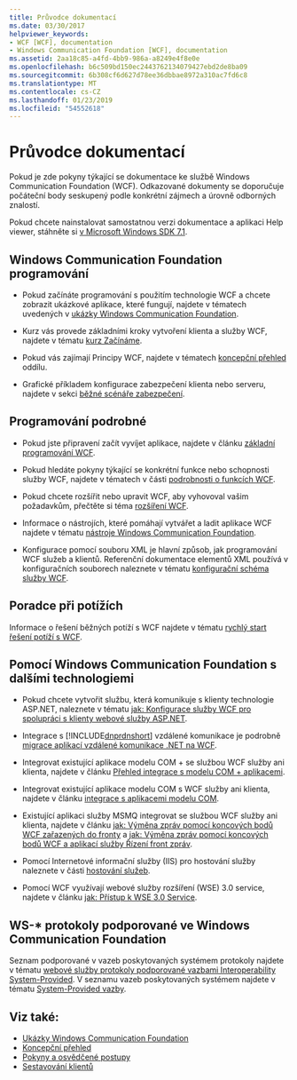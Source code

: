 ```yaml
---
title: Průvodce dokumentací
ms.date: 03/30/2017
helpviewer_keywords:
- WCF [WCF], documentation
- Windows Communication Foundation [WCF], documentation
ms.assetid: 2aa18c85-a4fd-4bb9-986a-a8249e4f8e0e
ms.openlocfilehash: b6c509bd150ec2443762134079427ebd2de8ba09
ms.sourcegitcommit: 6b308cf6d627d78ee36dbbae8972a310ac7fd6c8
ms.translationtype: MT
ms.contentlocale: cs-CZ
ms.lasthandoff: 01/23/2019
ms.locfileid: "54552618"
---
```

# <a name="guide-to-the-documentation"></a>Průvodce dokumentací
Pokud je zde pokyny týkající se dokumentace ke službě Windows Communication Foundation (WCF). Odkazované dokumenty se doporučuje počáteční body seskupený podle konkrétní zájmech a úrovně odborných znalostí.  
  
 Pokud chcete nainstalovat samostatnou verzi dokumentace a aplikaci Help viewer, stáhněte si [v Microsoft Windows SDK 7.1](https://go.microsoft.com/fwlink/?LinkID=194146&clcid=0x409).  
  
## <a name="new-to-windows-communication-foundation-programming"></a>Windows Communication Foundation programování  
  
-   Pokud začínáte programování s použitím technologie WCF a chcete zobrazit ukázkové aplikace, které fungují, najdete v tématech uvedených v [ukázky Windows Communication Foundation](../../../docs/framework/wcf/samples/index.md).  
  
-   Kurz vás provede základními kroky vytvoření klienta a služby WCF, najdete v tématu [kurz Začínáme](../../../docs/framework/wcf/getting-started-tutorial.md).  
  
-   Pokud vás zajímají Principy WCF, najdete v tématech [koncepční přehled](../../../docs/framework/wcf/conceptual-overview.md) oddílu.  
  
-   Grafické příkladem konfigurace zabezpečení klienta nebo serveru, najdete v sekci [běžné scénáře zabezpečení](../../../docs/framework/wcf/feature-details/common-security-scenarios.md).  
  
## <a name="programming-in-depth"></a>Programování podrobné  
  
-   Pokud jste připravení začít vyvíjet aplikace, najdete v článku [základní programování WCF](../../../docs/framework/wcf/basic-wcf-programming.md).  
  
-   Pokud hledáte pokyny týkající se konkrétní funkce nebo schopnosti služby WCF, najdete v tématech v části [podrobnosti o funkcích WCF](../../../docs/framework/wcf/feature-details/index.md).  
  
-   Pokud chcete rozšířit nebo upravit WCF, aby vyhovoval vašim požadavkům, přečtěte si téma [rozšíření WCF](../../../docs/framework/wcf/extending/index.md).  
  
-   Informace o nástrojích, které pomáhají vytvářet a ladit aplikace WCF najdete v tématu [nástroje Windows Communication Foundation](../../../docs/framework/wcf/tools.md).  
  
-   Konfigurace pomocí souboru XML je hlavní způsob, jak programování WCF služeb a klientů. Referenční dokumentace elementů XML používá v konfiguračních souborech naleznete v tématu [konfigurační schéma služby WCF](../../../docs/framework/configure-apps/file-schema/wcf/index.md).  
  
## <a name="troubleshooting"></a>Poradce při potížích  
 Informace o řešení běžných potíží s WCF najdete v tématu [rychlý start řešení potíží s WCF](../../../docs/framework/wcf/wcf-troubleshooting-quickstart.md).  
  
## <a name="using-windows-communication-foundation-with-other-technologies"></a>Pomocí Windows Communication Foundation s dalšími technologiemi  
  
-   Pokud chcete vytvořit službu, která komunikuje s klienty technologie ASP.NET, naleznete v tématu [jak: Konfigurace služby WCF pro spolupráci s klienty webové služby ASP.NET](../../../docs/framework/wcf/feature-details/config-wcf-service-with-aspnet-web-service.md).  
  
-   Integrace s [!INCLUDE[dnprdnshort](../../../includes/dnprdnshort-md.md)] vzdálené komunikace je podrobně [migrace aplikací vzdálené komunikace .NET na WCF](../../../docs/framework/wcf/feature-details/migrating-net-remoting-applications-to-wcf.md).  
  
-   Integrovat existující aplikace modelu COM + se službou WCF služby ani klienta, najdete v článku [Přehled integrace s modelu COM + aplikacemi](../../../docs/framework/wcf/feature-details/integrating-with-com-plus-applications-overview.md).  
  
-   Integrovat existující aplikace modelu COM s WCF služby ani klienta, najdete v článku [integrace s aplikacemi modelu COM](../../../docs/framework/wcf/feature-details/integrating-with-com-applications.md).  
  
-   Existující aplikaci služby MSMQ integrovat se službou WCF služby ani klienta, najdete v článku [jak: Výměna zpráv pomocí koncových bodů WCF zařazených do fronty](../../../docs/framework/wcf/feature-details/how-to-exchange-queued-messages-with-wcf-endpoints.md) a [jak: Výměna zpráv pomocí koncových bodů WCF a aplikací služby Řízení front zpráv](../../../docs/framework/wcf/feature-details/how-to-exchange-messages-with-wcf-endpoints-and-message-queuing-applications.md).  
  
-   Pomocí Internetové informační služby (IIS) pro hostování služby naleznete v části [hostování služeb](../../../docs/framework/wcf/hosting-services.md).  
  
-   Pomocí WCF využívají webové služby rozšíření (WSE) 3.0 service, najdete v článku [jak: Přístup k WSE 3.0 Service](../../../docs/framework/wcf/feature-details/how-to-access-a-wse-3-0-service-with-a-wcf-client.md).  
  
## <a name="ws--protocols-supported-in-windows-communication-foundation"></a>WS-* protokoly podporované ve Windows Communication Foundation  
 Seznam podporované v vazeb poskytovaných systémem protokoly najdete v tématu [webové služby protokoly podporované vazbami Interoperability System-Provided](../../../docs/framework/wcf/feature-details/web-services-protocols-supported-by-system-provided-interoperability-bindings.md). V seznamu vazeb poskytovaných systémem najdete v tématu [System-Provided vazby](../../../docs/framework/wcf/system-provided-bindings.md).  
  
## <a name="see-also"></a>Viz také:
- [Ukázky Windows Communication Foundation](../../../docs/framework/wcf/samples/index.md)
- [Koncepční přehled](../../../docs/framework/wcf/conceptual-overview.md)
- [Pokyny a osvědčené postupy](../../../docs/framework/wcf/guidelines-and-best-practices.md)
- [Sestavování klientů](../../../docs/framework/wcf/building-clients.md)

